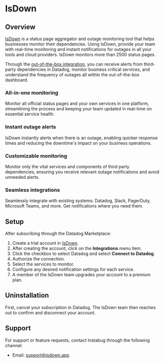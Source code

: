 # IsDown

## Overview

[IsDown][1] is a status page aggregator and outage monitoring tool that helps businesses monitor their dependencies. Using IsDown, provide your team with real-time monitoring and instant notifications for outages in all your tools and cloud providers. IsDown monitors more than 2500 status pages.

Through the [out-of-the-box integration][3], you can receive alerts from third-party dependencies in Datadog, monitor business critical services, and understand the frequency of outages all within the out-of-the-box dashboard.

### All-in-one monitoring
Monitor all official status pages and your own services in one platform, streamlining the process and keeping your team updated in real-time on essential service health.

### Instant outage alerts
IsDown instantly alerts when there is an outage, enabling quicker response times and reducing the downtime's impact on your business operations.

### Customizable monitoring
Monitor only the vital services and components of third party dependencies, ensuring you receive relevant outage notifications and avoid unneeded alerts.

### Seamless integrations
Seamlessly integrate with existing systems: Datadog, Slack, PagerDuty, Microsoft Teams, and more. Get notifications where you need them.

## Setup
After subscribing through the Datadog Marketplace:

1. Create a trial account in [IsDown][1].
2. After creating the account, click on the **Integrations** menu item.
3. Click the checkbox to select Datadog and select **Connect to Datadog**.
4. Authorize the connection.
5. Select the services to monitor.
6. Configure any desired notification settings for each service.
7. A member of the IsDown team upgrades your account to a premium plan.

## Uninstallation
First, cancel your subscription in Datadog. The IsDown team then reaches out to confirm and disconnect your account.

## Support

For support or feature requests, contact Instabug through the following channel:

- Email: [support@isdown.app][2]


[1]: https://isdown.app
[2]: mailto:support@isdown.app
[3]: https://app.datadoghq.com/integrations/isdown